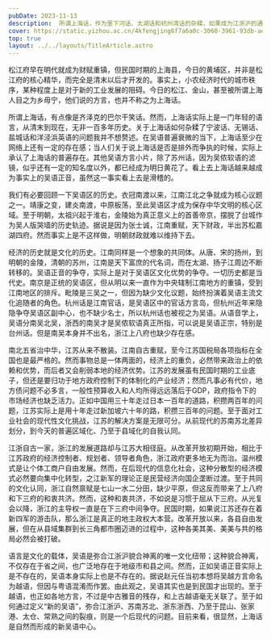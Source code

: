 ```yaml
---
pubDate: 2023-11-13
description:  所谓上海话，作为里下河话、太湖话和杭州湾话的杂糅，如果成为江浙沪的通用语，这一事实毫无疑问看上去是滑稽的，和普通话取代方言看上去没有区别了
cover: https://static.yizhou.ac.cn/4kfengjing6f7a6a0c-3060-3961-93db-ae07f745bc8b.jpg
top: true
layout: ../../layouts/TitleArticle.astro
---
```


松江府早在明代就成为财赋重镇，但民国时期的上海县，今日的黄埔区，并非是松江府的核心精华，而完全是清末以后才开发的。事实上，小农经济时代的城市秩序，某种程度上是对于新的工业发展的阻碍。今日的松江、金山，甚至被所谓上海人目之为乡毋宁，他们说的方言，也并不称之为上海话。

所谓上海话，有点像是齐泽克的巴尔干笑话。然而，上海话实际上是一门年轻的语言，从清末到现在，无非一百多年历史。关于上海话如何杂糅了宁波话、无锡话、盐城话和洋泾浜英语的问题我并不想赘述。在吴语普遍衰微的当下，上海话至少在网络上还有一定的存在感；当人们关于说上海话是否是排外而争执的时候，实际上承认了上海话的普遍存在。其他吴语方言小片，除了苏州话，因为吴侬软语的滤镜，似乎还有一定的知名度以外，都已经成为明日黄花了。看上去上海话越来越成为事实上的吴语正音，虽然这一事实看上去是滑稽的。

我们有必要回顾一下吴语区的历史。衣冠南渡以来，江南江北之争就成为核心议题之一。靖康之变，建炎南渡，中原板荡，至此吴语区才成为保存中华文明的核心区域。至于明朝，太祖兴起于淮右，金陵始为真正意义上的首善帝京，摆脱了台城作为吴人版哭墙的历史轨迹。据说是因为张士诚，江南重赋，天下财政，半出苏松嘉湖四府。然而事实上是不这样做，明朝财政就难以维持下去。

经济的历史就是文化的历史。江南同样是一个想象的共同体。从唐、宋的扬州，到明朝的金陵，清朝的苏州，江南是天下富庶的代名词，而在太湖、扬子江周边不断转移的。吴语正音的争夺，实际上是对于吴语区文化优势的争夺。一切历史都是当代史。南京是正统的吴语区，但从明以来一直作为中央辖制江南地方的重镇，受到江南地区的排斥。毗陵是三吴之一，但因为缺少文化议题，始终扮演着吴语主流文化追随者的角色。杭州话是江南官话，是吴语区中的官话方言岛，但杭州近年来隐隐争夺吴语区副中心，也不缺少名士，所以杭州话也被视之为吴语。从语音学上，吴语分南吴北吴，浙西的南吴才是吴侬软语真正所指，可以说是吴语正宗，特别是台州话。但是南吴本身并不出名，浙江上八府也缺少存在感。

南北五省治中华，江苏从来不散装。江南自古重赋，至今江苏国税局各项指标在全国也是最严格的。然而事物总是一体两面的，经济上的重负，必然带来政治上的依赖和优势，而后者又会削弱本地的经济优势。江苏的发展虽有民国时期的工业底子，但还是要归功于地方政府控制下的体制化的产业经济；然而凡事必有代价，地方债问题不必多言，一般性预算收入和人均所得远远落后于GDP，政府指令下的市场经济也缺乏活力。正如中国用三十年走过日本一百年的道路，积攒两百年的问题，江苏实际上是用十年走过新加坡六十年的路，积攒三百年的问题。至于面对工业社会的现代性文化挑战，江苏的解决方案是无限可分。从前现代的苏南苏北差异划分，到今天的普遍区域化、乃至于县域化的自我认同。

江浙自古一家，浙江的发展道路却与江苏大相径庭。从改革开放初期开始，相比于江苏政府的经济控制者、规划者、领导者角色，浙江政府更多地无为而治。温州模式是让个体工商户自由发展。然而，在后现代的信息化社会，这种分散型的经济模式必然要向集中化转型，之江新军的理论正是民营经济向国企垄断过渡。至于共同的文化认同，浙江自然禀赋是七山一水二分田，缺少平原，但这反而带来了上八府和下三府的和衷共济。然而，这种和衷共济，不如说是习惯于屈从下三府。从光复会以降，浙江的主导权一直是在下三府中间争夺。民国时期，如果说江苏还存在着新四军的游击队，那么浙江是真正的地主政权大本营。改革开放以来，各县自由发展，但在从县域集群到长三角都市圈迈进的过程中，这种各美其美、美美与共的格局必然会被打破。

语言是文化的载体，吴语是弥合江浙沪貌合神离的唯一文化纽带；这种貌合神离，不仅存在于省之间，也广泛地存在于地级市和县之间。然而，正如吴语正音实际上是不存在的，吴语本身实际上也是不存在的。据说赵元任当初本想将吴越方言命名为越语，但因与粤语混淆而作罢。由此观之，吴语其实也是到民国才出现的。至于越语，也正如各地方言，不过是中古雅音的残存，和上古越语毫无关联了。至于如何通过定义“新的吴语”，弥合江浙沪、苏南苏北、浙东浙西、乃至于昆山、张家港、太仓、常熟之间的裂痕，则是一个后现代的问题。目前来看，很显然，上海话是自然而形成的新吴语中心。
